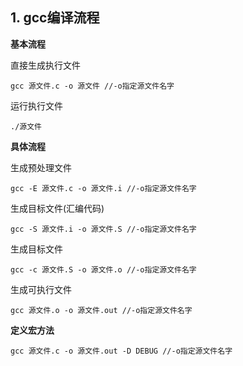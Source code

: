 ## 1. gcc编译流程
**基本流程**

直接生成执行文件
```
gcc 源文件.c -o 源文件 //-o指定源文件名字
```
运行执行文件
```
./源文件
```


**具体流程**

生成预处理文件
```
gcc -E 源文件.c -o 源文件.i //-o指定源文件名字
```

生成目标文件(汇编代码)
```
gcc -S 源文件.i -o 源文件.S //-o指定源文件名字
```

生成目标文件
```
gcc -c 源文件.S -o 源文件.o //-o指定源文件名字
```

生成可执行文件
```
gcc 源文件.o -o 源文件.out //-o指定源文件名字
```  

**定义宏方法** 
```
gcc 源文件.c -o 源文件.out -D DEBUG //-o指定源文件名字
```  
